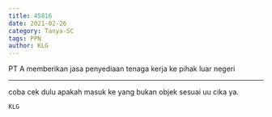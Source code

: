 ```yaml
---
title: 45816
date: 2021-02-26
category: Tanya-SC
tags: PPN
author: KLG
---
```


PT A memberikan jasa penyediaan tenaga kerja ke pihak luar negeri

---

coba cek dulu apakah masuk ke yang bukan objek sesuai uu cika ya.

`KLG`
